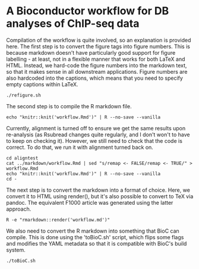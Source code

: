 # A Bioconductor workflow for DB analyses of ChIP-seq data

Compilation of the workflow is quite involved, so an explanation is provided here.
The first step is to convert the figure tags into figure numbers. 
This is because markdown doesn't have particularly good support for figure labelling - at least, not in a flexible manner that works for both LaTeX and HTML. 
Instead, we hard-code the figure numbers into the markdown text, so that it makes sense in all downstream applications. 
Figure numbers are also hardcoded into the captions, which means that you need to specify empty captions within LaTeX.

```
./refigure.sh
```

The second step is to compile the R markdown file. 

```
echo "knitr::knit('workflow.Rmd')" | R --no-save --vanilla
```

Currently, alignment is turned off to ensure we get the same results upon re-analysis (as Rsubread changes quite regularly, and I don't won't to have to keep on checking it). 
However, we still need to check that the code is correct. 
To do that, we run it with alignment turned back on.

```
cd aligntest
cat ../markdown/workflow.Rmd | sed "s/remap <- FALSE/remap <- TRUE/" > workflow.Rmd
echo "knitr::knit('workflow.Rmd')" | R --no-save --vanilla
cd -
```

The next step is to convert the markdown into a format of choice. 
Here, we convert it to HTML using render(), but it's also possible to convert to TeX via pandoc. 
The equivalent F1000 article was generated using the latter approach.

```
R -e "rmarkdown::render('workflow.md')"
```

We also need to convert the R markdown into something that BioC can compile.
This is done using the 'toBioC.sh' script, which flips some flags and modifies the YAML metadata so that it is compatible with BioC's build system.

```
./toBioC.sh
```
